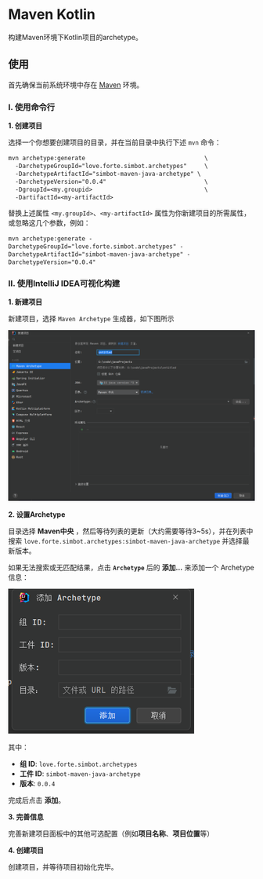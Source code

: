 # Maven Kotlin

构建Maven环境下Kotlin项目的archetype。

## 使用

首先确保当前系统环境中存在 [Maven](https://maven.apache.org/) 环境。

### Ⅰ. 使用命令行

**1. 创建项目**

选择一个你想要创建项目的目录，并在当前目录中执行下述 `mvn` 命令：

```shell
mvn archetype:generate                                  \
  -DarchetypeGroupId="love.forte.simbot.archetypes"     \
  -DarchetypeArtifactId="simbot-maven-java-archetype" \
  -DarchetypeVersion="0.0.4"                            \
  -DgroupId=<my.groupid>                                \
  -DartifactId=<my-artifactId>
```

替换上述属性 `<my.groupId>`、`<my-artifactId>` 属性为你新建项目的所需属性，或忽略这几个参数，例如：

```shell
mvn archetype:generate -DarchetypeGroupId="love.forte.simbot.archetypes" -DarchetypeArtifactId="simbot-maven-java-archetype" -DarchetypeVersion="0.0.4"
```


### Ⅱ. 使用IntelliJ IDEA可视化构建

**1. 新建项目**

新建项目，选择 `Maven Archetype` 生成器，如下图所示

![create-project.png](../.simbot/readmeAssets/maven-kotlin/create-project.png)

**2. 设置Archetype**

目录选择 **Maven中央** ，然后等待列表的更新（大约需要等待3~5s），并在列表中搜索 `love.forte.simbot.archetypes:simbot-maven-java-archetype` 并选择最新版本。

如果无法搜索或无匹配结果，点击 **`Archetype`** 后的 **添加...** 来添加一个 Archetype 信息：

![add-archetype.png](../.simbot/readmeAssets/maven-kotlin/add-archetype.png)

其中：

- **组 ID**: `love.forte.simbot.archetypes`
- **工件 ID**: `simbot-maven-java-archetype`
- **版本**: `0.0.4`

完成后点击 **添加**。


**3. 完善信息**

完善新建项目面板中的其他可选配置（例如**项目名称**、**项目位置**等）

**4. 创建项目**

创建项目，并等待项目初始化完毕。